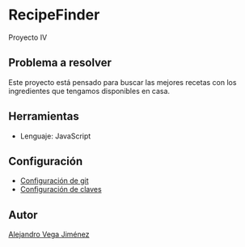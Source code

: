 # RecipeFinder
Proyecto IV

## Problema a resolver
Este proyecto está pensado para buscar las mejores recetas
con los ingredientes que tengamos disponibles en casa.

## Herramientas
- Lenguaje: JavaScript

## Configuración
- [Configuración de git](https://github.com/aleveji/RecipeFinder/blob/master/docs/git_config.md)
- [Configuración de claves](https://github.com/aleveji/RecipeFinder/blob/master/docs/keys_config.md)

## Autor
[Alejandro Vega Jiménez](https://github.com/aleveji)
